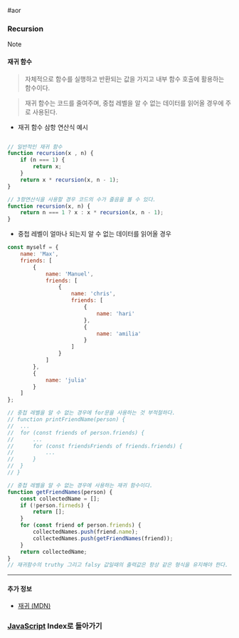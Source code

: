 

#aor 
### Recursion
>[!note]
>#### 재귀 함수
>
>>자체적으로 함수를 실행하고 반환되는 값을 가지고 내부 함수 호출에 활용하는 함수이다.
>
>>재귀 함수는 코드를 줄여주며, 중첩 레벨을 알 수 없는 데이터를 읽어올 경우에 주로 사용된다.

- 재귀 함수 삼항 연산식 예시
```js

// 일반적인 재귀 함수
function recursion(x , n) {
	if (n === 1) {
		return x;
	}
	return x * recursion(x, n - 1);
}

// 3항연산식을 사용할 경우 코드의 수가 줄음을 볼 수 있다.
function recursion(x, n) {
	return n === 1 ? x : x * recursion(x, n - 1);
}
```

- 중첩 레벨이 얼마나 되는지 알 수 없는 데이터를 읽어올 경우
```js
const myself = {
	name: 'Max',
	friends: [
		{
			name: 'Manuel',
			friends: [
				{
					name: 'chris',
					friends: [
						{
							name: 'hari'
						},
						{
							name: 'amilia'
						}
					]
				}
			]
		},
		{
			name: 'julia'
		}
	]
};

// 중첩 레벨을 알 수 없는 경우에 for문을 사용하는 것 부적절하다.
// function printFriendName(person) {
//	...
// 	for (const friends of person.friends) {
//		...
// 		for (const friendsFriends of friends.friends) {
//	 		...
// 		}
// 	}
// }

// 중첩 레벨을 알 수 없는 경우에 사용하는 재귀 함수이다.
function getFriendNames(person) {
	const collectedName = [];
	if (!person.firneds) {
		return [];
	}
	for (const friend of person.friends) {
		collectedNames.push(friend.name);
		collectedNames.push(getFriendNames(friend));
	}
	return collectedName;
}
// 재귀함수의 truthy 그리고 falsy 값일때의 출력값은 항상 같은 형식을 유지해야 한다.
```
---
#### 추가 정보
- [재귀 (MDN)](https://developer.mozilla.org/en-US/docs/Web/JavaScript/Guide/Functions#Recursion)
### [JavaScript](../../../Dev-Index/JavaScript.md) Index로 돌아가기